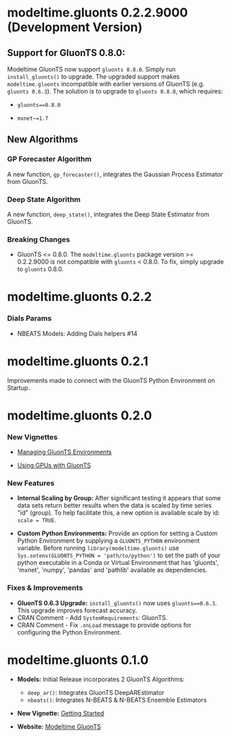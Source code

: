 
# modeltime.gluonts 0.2.2.9000 (Development Version)

## Support for GluonTS 0.8.0:

Modeltime GluonTS now support `gluonts 0.8.0`. Simply run `install_gluonts()` to upgrade. The upgraded support makes `modeltime.gluonts` incompatible with earlier versions of GluonTS (e.g. `gluonts 0.6.3`). The solution is to upgrade to `gluonts 0.8.0`, which requires:

- `gluonts==0.8.0`

- `mxnet~=1.7`

## New Algorithms

### GP Forecaster Algorithm

A new function, `gp_forecaster()`, integrates the Gaussian Process Estimator from GluonTS. 

### Deep State Algorithm

A new function, `deep_state()`, integrates the Deep State Estimator from GluonTS. 


### Breaking Changes

- GluonTS <= 0.8.0. The `modeltime.gluonts` package version >= 0.2.2.9000 is not compatible with `gluonts` < 0.8.0. To fix, simply upgrade to `gluonts` 0.8.0. 

# modeltime.gluonts 0.2.2

### Dials Params

- NBEATS Models: Adding Dials helpers #14

# modeltime.gluonts 0.2.1

Improvements made to connect with the GluonTS Python Environment on Startup. 

# modeltime.gluonts 0.2.0

### New Vignettes

- [Managing GluonTS Environments](https://business-science.github.io/modeltime.gluonts/articles/managing-envs.html)

- [Using GPUs with GluonTS](https://business-science.github.io/modeltime.gluonts/articles/using-gpus.html)

### New Features

- __Internal Scaling by Group:__ After significant testing it appears that some data sets return better results when the data is scaled by time series "id" (group). To help facilitate this, a new option is available scale by id: `scale = TRUE`.

- __Custom Python Environments:__ Provide an option for setting a Custom Python Environment by supplying a `GLUONTS_PYTHON` environment variable. Before running `library(modeltime.gluonts)` use `Sys.setenv(GLUONTS_PYTHON = 'path/to/python')` to set the path of your python executable in a Conda or Virtual Environment that has 'gluonts', 'mxnet', 'numpy', 'pandas' and 'pathlib' available as dependencies.

### Fixes & Improvements

* __GluonTS 0.6.3 Upgrade:__ `install_gluonts()` now uses `gluonts==0.6.3`. This upgrade improves forecast accuracy.
* CRAN Comment - Add `SystemRequirements`: GluonTS.
* CRAN Comment - Fix `.onLoad` message to provide options for configuring the Python Environment.

# modeltime.gluonts 0.1.0

* __Models:__ Initial Release incorporates 2 GluonTS Algorithms:

    - `deep_ar()`: Integrates GluonTS DeepAREstimator
    - `nbeats()`: Integrates N-BEATS & N-BEATS Ensemble Estimators
    
* __New Vignette:__ [Getting Started](https://business-science.github.io/modeltime.gluonts/articles/getting-started.html)

* __Website:__ [Modeltime GluonTS](https://business-science.github.io/modeltime.gluonts/)
